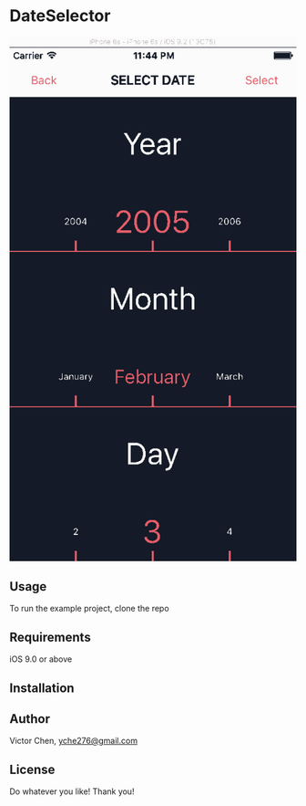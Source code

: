 # DateSelector

![alt tag](https://github.com/yche276/DateSelector/blob/master/demo.gif)

## Usage

To run the example project, clone the repo

## Requirements
iOS 9.0 or above

## Installation


## Author

Victor Chen, yche276@gmail.com

## License

Do whatever you like! Thank you!